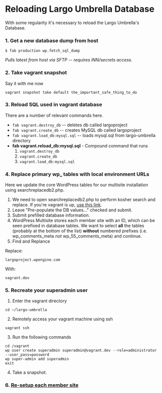 # Reloading Largo Umbrella Database

With some regularity it's necessary to reload the Largo Umbrella's Database.

### 1. Get a new database dump from host

```
$ fab production wp.fetch_sql_dump
```
*Pulls latest from host via SFTP -- requires INN/secrets access.*

### 2. Take vagrant snapshot

Say it with me now

```
vagrant snapshot take default the_important_safe_thing_to_do
```

### 3. Reload SQL used in vagrant database

There are a number of relevant commands here.
* ```fab vagrant.destroy_db``` -- deletes db called largoproject
* ```fab vagrant.create_db``` -- creates MySQL db called largoproject
* ```fab vagrant.load_db:mysql.sql``` -- loads mysql.sql from largo-umbrella directory
* **fab vagrant.reload_db:mysql.sql** - Compound command that runs
    1. ```vagrant.destroy_db```
    1. ```vagrant.create_db```
    1. ```vagrant.load_db:mysql.sql```

### 4. Replace primary wp_ tables with local environment URLs

Here we update the core WordPress tables for our multisite installation using searchreplacedb2.php.

1. We need to open searchreplacedb2.php to perform kosher search and replace. If you're vagrant is up, [use this link](http://vagrant.dev/searchreplacedb2.php).
2. Leave "Pre-populate the DB values..." checked and submit.
3. Submit prefilled database information.
4. WordPress Multisite stores each member site with an ID, which can be seen prefixed in database tables. We want to select **all** the tables (probably at the bottom of the list) **without** numbered prefixes (i.e. wp_comments_meta *not* wp_55_comments_meta) and continue.
5. Find and Replance

Replace:
```
largoproject.wpengine.com
```
With:
```
vagrant.dev
```

### 5. Recreate your superadmin user

1. Enter the vagrant directory
```
cd ~/largo-umbrella
```
2. Remotely access your vagrant machine using ssh
```
vagrant ssh
```
3. Run the following commands
```
cd /vagrant
wp user create superadmin superadmin@vagrant.dev --role=administrator --user_pass=password
wp super-admin add superadmin
exit
```
4. Take a snapshot.

### 6. [Re-setup each member site](member-site-setup.md)

